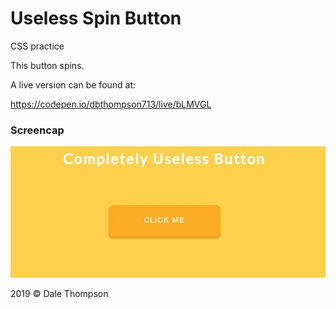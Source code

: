 # Useless Spin Button

<p>CSS practice</p>

<p>This button spins.</p>

<p>A live version can be found at:</p>
  <a href="https://codepen.io/dbthompson713/live/bLMVGL">https://codepen.io/dbthompson713/live/bLMVGL</a>

  <h3>Screencap</h3>

  <img src="img/sc-1.JPG" alt="Screencap of useless button" />

2019 © Dale Thompson
